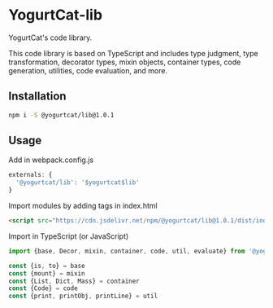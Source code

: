 # YogurtCat-lib

YogurtCat's code library.

This code library is based on TypeScript and includes type judgment, type transformation, decorator types, mixin objects, container types, code generation, utilities, code evaluation, and more.

## Installation

```sh
npm i -S @yogurtcat/lib@1.0.1
```

## Usage

Add in webpack.config.js

```JavaScript
externals: {
  '@yogurtcat/lib': '$yogurtcat$lib'
}
```

Import modules by adding tags in index.html

```HTML
<script src="https://cdn.jsdelivr.net/npm/@yogurtcat/lib@1.0.1/dist/index.min.js"></script>
```

Import in TypeScript (or JavaScript)

```TypeScript
import {base, Decor, mixin, container, code, util, evaluate} from '@yogurtcat/lib'

const {is, to} = base
const {mount} = mixin
const {List, Dict, Mass} = container
const {Code} = code
const {print, printObj, printLine} = util
```
